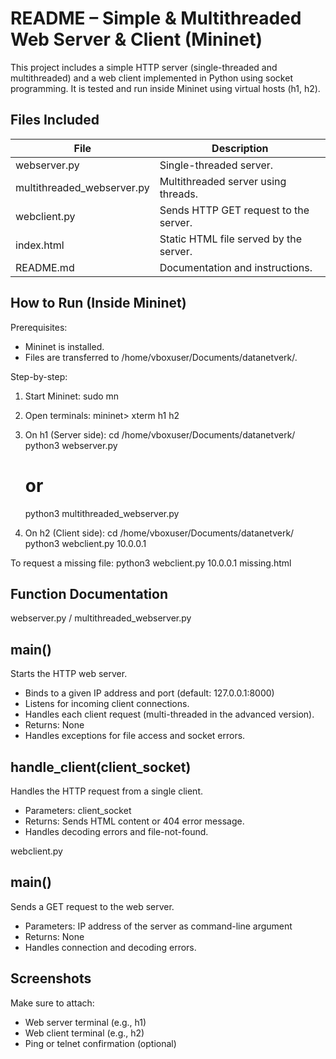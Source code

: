 README – Simple & Multithreaded Web Server & Client (Mininet)
=============================================================

This project includes a simple HTTP server (single-threaded and multithreaded) 
and a web client implemented in Python using socket programming. It is tested 
and run inside Mininet using virtual hosts (h1, h2).

Files Included
--------------
| File                          | Description                             |
|------------------------------|-----------------------------------------|
| webserver.py                 | Single-threaded server.                 |
| multithreaded_webserver.py   | Multithreaded server using threads.     |
| webclient.py                 | Sends HTTP GET request to the server.   |
| index.html                   | Static HTML file served by the server.  |
| README.md                    | Documentation and instructions.         |

How to Run (Inside Mininet)
---------------------------

Prerequisites:
- Mininet is installed.
- Files are transferred to /home/vboxuser/Documents/datanetverk/.

Step-by-step:
1. Start Mininet:
   sudo mn

2. Open terminals:
   mininet> xterm h1 h2

3. On h1 (Server side):
   cd /home/vboxuser/Documents/datanetverk/
   python3 webserver.py
   # or
   python3 multithreaded_webserver.py

4. On h2 (Client side):
   cd /home/vboxuser/Documents/datanetverk/
   python3 webclient.py 10.0.0.1

To request a missing file:
   python3 webclient.py 10.0.0.1 missing.html

Function Documentation
----------------------

webserver.py / multithreaded_webserver.py

main()
------
Starts the HTTP web server.
- Binds to a given IP address and port (default: 127.0.0.1:8000)
- Listens for incoming client connections.
- Handles each client request (multi-threaded in the advanced version).
- Returns: None
- Handles exceptions for file access and socket errors.

handle_client(client_socket)
----------------------------
Handles the HTTP request from a single client.
- Parameters: client_socket
- Returns: Sends HTML content or 404 error message.
- Handles decoding errors and file-not-found.

webclient.py

main()
-----
Sends a GET request to the web server.
- Parameters: IP address of the server as command-line argument
- Returns: None
- Handles connection and decoding errors.

Screenshots
-----------
Make sure to attach:
- Web server terminal (e.g., h1)
- Web client terminal (e.g., h2)
- Ping or telnet confirmation (optional)
